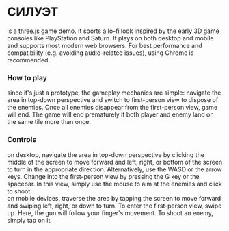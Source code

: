 # СИЛУЭТ
is a [three.js](https://github.com/mrdoob/three.js) game demo. It sports a lo-fi look inspired by the early 3D game consoles like PlayStation and Saturn. It plays on both desktop and mobile and supports most modern web browsers. For best performance and compatibility (e.g. avoiding audio-related issues), using Chrome is recommended.

### How to play
since it's just a prototype, the gameplay mechanics are simple: navigate the area in top-down perspective and switch to first-person view to dispose of the enemies. Once all enemies disappear from the first-person view, game will end. The game will end prematurely if both player and enemy land on the same tile more than once.

### Controls
on desktop, navigate the area in top-down perspective by clicking the middle of the screen to move forward and left, right, or bottom of the screen to turn in the appropriate direction. Alternatively, use the WASD or the arrow keys. Change into the first-person view by pressing the G key or the spacebar. In this view, simply use the mouse to aim at the enemies and click to shoot.<br/>
on mobile devices, traverse the area by tapping the screen to move forward and swiping left, right, or down to turn. To enter the first-person view, swipe up. Here, the gun will follow your finger's movement. To shoot an enemy, simply tap on it.
